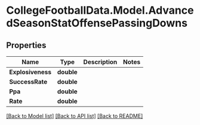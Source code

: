 # CollegeFootballData.Model.AdvancedSeasonStatOffensePassingDowns

## Properties

Name | Type | Description | Notes
------------ | ------------- | ------------- | -------------
**Explosiveness** | **double** |  | 
**SuccessRate** | **double** |  | 
**Ppa** | **double** |  | 
**Rate** | **double** |  | 

[[Back to Model list]](../../README.md#documentation-for-models) [[Back to API list]](../../README.md#documentation-for-api-endpoints) [[Back to README]](../../README.md)

